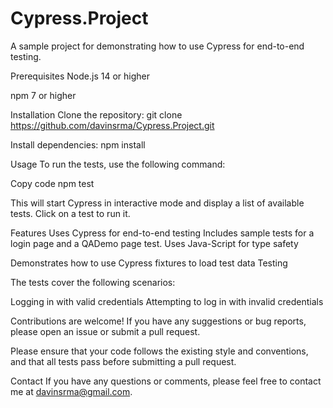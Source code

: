 # Cypress.Project


A sample project for demonstrating how to use Cypress for end-to-end testing.

Prerequisites
Node.js 14 or higher

npm 7 or higher

Installation
Clone the repository: git clone https://github.com/davinsrma/Cypress.Project.git

Install dependencies: npm install

Usage
To run the tests, use the following command:

Copy code
npm test

This will start Cypress in interactive mode and display a list of available tests. Click on a test to run it.

Features
Uses Cypress for end-to-end testing
Includes sample tests for a login page and a QADemo page test.
Uses Java-Script for type safety

Demonstrates how to use Cypress fixtures to load test data
Testing

The tests cover the following scenarios:

Logging in with valid credentials
Attempting to log in with invalid credentials

Contributions are welcome! If you have any suggestions or bug reports, please open an issue or submit a pull request.

Please ensure that your code follows the existing style and conventions, and that all tests pass before submitting a pull request.

Contact
If you have any questions or comments, please feel free to contact me at davinsrma@gmail.com.
